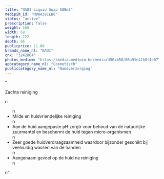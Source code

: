 ```yaml
---
title: "NAQI Liquid Soap 500ml"
medipim_id: "M98A38CEB8"
status: "active"
prescription: false
weight: 565
width: 68
length: 222
depth: 66
publicprice: 11.88
brands_name_nl: "NAQI"
cnk: "3242864"
photos_medium: "https://media.medipim.be/media/450x450/00a91e41b8f4e077c7c168d6a3e0b6710e76cee5.jpg"
apbcategory_name_nl: "Cosmetisch"
publiccategory_name_nl: "Handverzorging"
---
```

"<p>Zachte reiniging</p>n<ul>n<li>Milde en huidvriendelijke reiniging</li>n<li>Aan de huid aangepaste pH zorgtr voor behoud van de natuurlijke zuurmantel en beschermt de huid tegen micro-organismen</li>n<li>Zeer goede huidverdraagzaamheid waardoor bijzonder geschikt bij veelvuldig wassen van de handen</li>n<li>Aangenaam gevoel op de huid na reiniging</li>n</ul>n"
